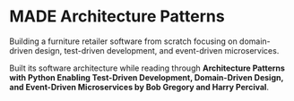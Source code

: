 # MADE Architecture Patterns

Building a furniture retailer software from scratch focusing on domain-driven design, test-driven development, and event-driven microservices. 

Built its software architecture while reading through **Architecture Patterns with Python Enabling Test-Driven Development, Domain-Driven Design, and Event-Driven Microservices by Bob Gregory and Harry Percival**.
